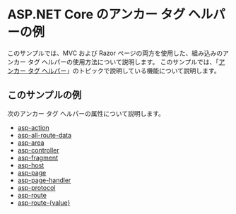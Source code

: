# <a name="aspnet-core-anchor-tag-helper-sample"></a>ASP.NET Core のアンカー タグ ヘルパーの例

このサンプルでは、MVC および Razor ページの両方を使用した、組み込みのアンカー タグ ヘルパーの使用方法について説明します。 このサンプルでは、「[アンカー タグ ヘルパー](https://docs.microsoft.com/aspnet/core/mvc/views/tag-helpers/built-in/anchor-tag-helper)」のトピックで説明している機能について説明します。

## <a name="examples-in-this-sample"></a>このサンプルの例

次のアンカー タグ ヘルパーの属性について説明します。

- [asp-action](https://docs.microsoft.com/aspnet/core/mvc/views/tag-helpers/built-in/anchor-tag-helper#asp-action)
- [asp-all-route-data](https://docs.microsoft.com/aspnet/core/mvc/views/tag-helpers/built-in/anchor-tag-helper#asp-all-route-data)
- [asp-area](https://docs.microsoft.com/aspnet/core/mvc/views/tag-helpers/built-in/anchor-tag-helper#asp-area)
- [asp-controller](https://docs.microsoft.com/aspnet/core/mvc/views/tag-helpers/built-in/anchor-tag-helper#asp-controller)
- [asp-fragment](https://docs.microsoft.com/aspnet/core/mvc/views/tag-helpers/built-in/anchor-tag-helper#asp-fragment)
- [asp-host](https://docs.microsoft.com/aspnet/core/mvc/views/tag-helpers/built-in/anchor-tag-helper#asp-host)
- [asp-page](https://docs.microsoft.com/aspnet/core/mvc/views/tag-helpers/built-in/anchor-tag-helper#asp-page)
- [asp-page-handler](https://docs.microsoft.com/aspnet/core/mvc/views/tag-helpers/built-in/anchor-tag-helper#asp-page-handler)
- [asp-protocol](https://docs.microsoft.com/aspnet/core/mvc/views/tag-helpers/built-in/anchor-tag-helper#asp-protocol)
- [asp-route](https://docs.microsoft.com/aspnet/core/mvc/views/tag-helpers/built-in/anchor-tag-helper#asp-route)
- [asp-route-{value}](https://docs.microsoft.com/aspnet/core/mvc/views/tag-helpers/built-in/anchor-tag-helper#asp-route-value)